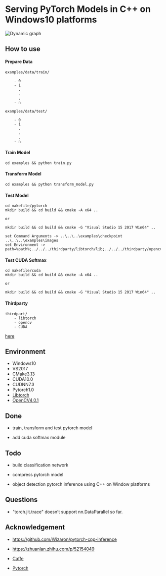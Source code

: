 # Serving PyTorch Models in C++ on Windows10 platforms

![Dynamic graph](https://github.com/zccyman/pytorch-inference/blob/master/examples/docs/pytorch-logo-dark.png)

## How to use

#### Prepare Data

	examples/data/train/

		- 0
		- 1
		  .
		  .
		  .
		- n

	examples/data/test/

		- 0
		- 1
		  .
		  .
		  .
		- n


#### Train Model
```
cd examples && python train.py
```

#### Transform Model
```
cd examples && python transform_model.py
```

#### Test Model
```
cd makefile/pytorch
mkdir build && cd build && cmake -A x64 ..

or

mkdir build && cd build && cmake -G "Visual Studio 15 2017 Win64" ..

set Command Arguments -> ..\..\..\examples\checkpoint ..\..\..\examples\images
set Environment -> path=%path%;../../../thirdparty/libtorch/lib;../../../thirdparty/opencv/build/x64/vc15/bin;
```	

#### Test CUDA Softmax
```
cd makefile/cuda
mkdir build && cd build && cmake -A x64 ..

or

mkdir build && cd build && cmake -G "Visual Studio 15 2017 Win64" ..
```	

#### Thirdparty

	thirdpart/
		- libtorch  
		- opencv 
		- CUDA
[here](https://pan.baidu.com/s/1r010qo44nF7BAWB04pGEtg#list/path=%2Fgithub%2Fpytorch-inference/thirdparty.zip)

## Environment

- Windows10
- VS2017
- CMake3.13
- CUDA10.0
- CUDNN7.3
- Pytorch1.0
- [Libtorch](https://download.pytorch.org/libtorch/cu100/libtorch-win-shared-with-deps-latest.zip)
- [OpenCV4.0.1](https://opencv.org/releases.html)

## Done

- train, transform and test pytorch model

- add cuda softmax module


## Todo

- build classification network

- compress pytorch model

- object detection pytorch inference using C++ on Window platforms


## Questions

- "torch.jit.trace" doesn’t support nn.DataParallel so far.

	
## Acknowledgement

- https://github.com/Wizaron/pytorch-cpp-inference

- https://zhuanlan.zhihu.com/p/52154049

- [Caffe](https://github.com/BVLC/caffe)

- [Pytorch](https://github.com/pytorch/pytorch)
